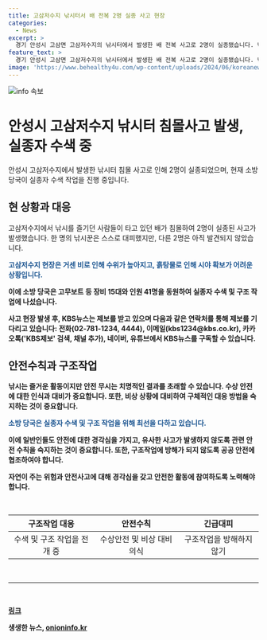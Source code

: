 ```yaml
---
title: 고삼저수지 낚시터서 배 전복 2명 실종 사고 현장
categories:
  - News
excerpt: >
  경기 안성시 고삼면 고삼저수지의 낚시터에서 발생한 배 전복 사고로 2명이 실종됐습니다. 낚시꾼 1명은 스스로 대피하였고, 다른 2명은 실종 중입니다. 사고 원인은 배가 갑자기 뒤집힌 것으로 보고되었으며, 현재 거센 비와 흙탕물로 수색이 어려운 상황입니다. 소방 당국은 15대의 장비와 41명의 인원으로 수색을 진행 중입니다.
feature_text: >
  경기 안성시 고삼면 고삼저수지의 낚시터에서 발생한 배 전복 사고로 2명이 실종됐습니다. 낚시꾼 1명은 스스로 대피하였고, 다른 2명은 실종 중입니다. 사고 원인은 배가 갑자기 뒤집힌 것으로 보고되었으며, 현재 거센 비와 흙탕물로 수색이 어려운 상황입니다. 소방 당국은 15대의 장비와 41명의 인원으로 수색을 진행 중입니다.
image: 'https://www.behealthy4u.com/wp-content/uploads/2024/06/koreanews.jpg'
---
```


<p><img src="https://www.behealthy4u.com/wp-content/uploads/2024/06/koreanews.jpg" alt="info 속보" /></p>

<h1>안성시 고삼저수지 낚시터 침몰사고 발생, 실종자 수색 중</h1>

<p data-ke-size="size16"></p>

<p>안성시 고삼저수지에서 발생한 낚시터 침몰 사고로 인해 2명이 실종되었으며, 현재 소방 당국이 실종자 수색 작업을 진행 중입니다.</p>

<h2 data-ke-size="size26">현 상황과 대응</h2>

<p>고삼저수지에서 낚시를 즐기던 사람들이 타고 있던 배가 침몰하여 2명이 실종된 사고가 발생했습니다. 한 명의 낚시꾼은 스스로 대피했지만, 다른 2명은 아직 발견되지 않았습니다.</p>

<p><b><span style="color: #1a5490;">고삼저수지 현장은 거센 비로 인해 수위가 높아지고, 흙탕물로 인해 시야 확보가 어려운 상황입니다.</span><b></p>

<p>이에 소방 당국은 고무보트 등 장비 15대와 인원 41명을 동원하여 실종자 수색 및 구조 작업에 나섰습니다.</p>

<p>사고 현장 발생 후, KBS뉴스는 제보를 받고 있으며 다음과 같은 연락처를 통해 제보를 기다리고 있습니다: 전화(02-781-1234, 4444), 이메일(kbs1234@kbs.co.kr), 카카오톡('KBS제보' 검색, 채널 추가), 네이버, 유튜브에서 KBS뉴스를 구독할 수 있습니다.</p>

<h2 data-ke-size="size26">안전수칙과 구조작업</h2>

<p>낚시는 즐거운 활동이지만 안전 무시는 치명적인 결과를 초래할 수 있습니다. 수상 안전에 대한 인식과 대비가 중요합니다. 또한, 비상 상황에 대비하여 구체적인 대응 방법을 숙지하는 것이 중요합니다.</p>

<p><b><span style="color: #1a5490;">소방 당국은 실종자 수색 및 구조 작업을 위해 최선을 다하고 있습니다.</span><b></p>

<p>이에 일반인들도 안전에 대한 경각심을 가지고, 유사한 사고가 발생하지 않도록 관련 안전 수칙을 숙지하는 것이 중요합니다. 또한, 구조작업에 방해가 되지 않도록 공공 안전에 협조하여야 합니다.</p>

<p>자연이 주는 위험과 안전사고에 대해 경각심을 갖고 안전한 활동에 참여하도록 노력해야 합니다.</p>

<p data-ke-size="size16">&nbsp;</p>

<table>
<thead>
<tr>
<th style="text-align: center; height: 17px;"><b>구조작업 대응</b></th>
<th style="text-align: center; height: 17px;"><b>안전수칙</b></th>
<th style="text-align: center; height: 17px;"><b>긴급대피</b></th>
</tr>
</thead>
<tbody>
<tr>
<td style="text-align: center; height: 17px;">수색 및 구조 작업을 전개 중</td>
<td style="text-align: center; height: 17px;">수상안전 및 비상 대비 의식</td>
<td style="text-align: center; height: 17px;">구조작업을 방해하지 않기</td>
</tr>
</tbody>
</table>

<p data-ke-size="size16">&nbsp;</p>

<hr>

<p data-ke-size="size16">&nbsp;</p>

<p><a href="https://www.mk.co.kr/news/society/view/2022/09/834608/" target="_blank" rel="noopener">링크</a></p>
생생한 뉴스, <a href="https://onioninfo.kr" rel="dofollow">onioninfo.kr</a>


